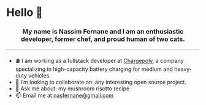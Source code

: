 <h1 align="center margin-bottom: 15px;">Hello 👋</h1>

<h3 align="center">My name is Nassim Fernane and I am an enthusiastic developer, former chef, and proud human of two cats.</h3>

<hr style="height:1px; border-width:1px; margin-bottom: 20px color:gray;background-color:gray"/>

-   ⛽ I am working as a fullstack developer at
    <a href="https://www.chargepoly.com/fr/">Chargepoly</a>, a company specializing in high-capacity
    battery charging for medium and heavy-duty vehicles.
-   👯 I’m looking to collaborate on: any interesting open source project.
-   💬 Ask me about: my mushroom risotto recipe
-   📫 Email me at nasfernane@gmail.com
